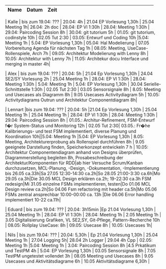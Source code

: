 | Name | Datum | Zeit |   |   |   |   |   |   |   |   |   |   |   |   |   |   |   |   | |   |   |
| -    | -     | -    | - | - | - | - | - | - | - | - | - | - | - | - | - | - | - | - |- | - | - |

| Kalle | bis zum 19.04: ??? | 20.04: 4h | 21.04 EP Vorlesung 1,30h | 25.04 Meeting 1h| 26.04: 2h doc | 28.04: EP Vl 1:30h | 28.04: Meeting 1:30h | 29.04: Paircoding Session 8h | 30.04: git tutorium 5h | 01.05: git tutorium, codinstyle 10h | 02.05 Tut 2:30 | 03.05: Entwurf und Coding 10h |5.04: Meeting 1h | 5.04: EP Vorlesung 1,30h | 05.04: Hal Modelierung  | 07.05 Vorbereitung Agenda für nächsten Tag 1h | 08.05: Meeting, UseCase-Rollenspiele, Arch 7h | 09.05: Architektur Modelierung with Lenny 8h | 10.05: Architektur with Lenny 7h | 11.05: Architekur docu Interface und merging in master 4h|

| Alex |  bis zum 19.04: ??? | 20.04: 5h | 21.04 Ep Vorlesung 1,30h | 24.04 SE2/SY Vorlesung 2h | 25.04 Meeting 1h |  28.04: EP Vl 1:30h | 28.04: Meeting 1:30h | 5.04: Meeting 1h | 5.04: EP Vorlesung 1,30h | 30.04 Serielle-Schnittstelle 1:30h | 02.05 Tut 2:30 | 03.05 Sensorsignale 8h | 8.05: Meeting und Usecases als Diagramm 8h | 9.05 Usecases Activitydiagram 5h | 10.05: Activitydiagrams Outrun und Architektur Componentdiagram 8h|

| Lennart |bis zum 19.04: ??? | 20.04: 5h |21.04 Ep Vorlesung 1,30h | 25.04 Meeting 1h | 25.04 Meeting 1h | 28.04: EP Vl 1:30h | 28.04: Meeting 1:30h | 29.04: Paircoding Session 8h | 01.05.: Architur-Refinement, FSM-Entwurf f�r System-Status und Monitoring 12h |  02.05 Tut 2:30| 03.05.: Fr�he Kalibrierungs- und test FSM implementiert, diverse Planung und Koordination 10h||5.04: Meeting 1h |5.04: EP Vorlesung 1,30h | 8.05: Meeting, Architekturerprobung als Rollenspiel durchführen 8h | 9.05 geeignete Darstellung finden, Speicherkonzept entwickeln 7 h | 10.05: Architektur Componentendiagram anhand von Designs überprüfen, Diagrammerstellung begleiten 8h, Prosabeschreibung der Architektur/Komponenten für RDD|ab hier Versuche Scrum/Kanban durchzusetzen, MCL-Planung, -Design, -Dokumentation, -Implementierung bis 26.05 ca.33h|Sa 27.05 12:30-14:30 ca.2h|So 28.05 21:00-3:30 ca.6h|Mo 29.05 ca.3h|Die 30.05 MCL Design erklären ca.2h; 19-22:30 ca.3h FSM redesign|Mi 31.05 einzelne FSMs implementieren, testen|Do 01.06 MCL Design review ca.2h|So 04.06 Fsm refactoring mit header ca.5h|Mo 05.06 FSMs zentral ansprechbar 10:00-00:00 ca. 13h |Die 06.06 Error handling implementiert 10-22 ca.11h|

| Eduard | bis zum 19.04: ??? | 20.04: 3h15min |Ep 21.04 Vorlesung 1,30h | 25.04 Meeting 1h | 28.04: EP Vl 1:30h | 28.04: Meeting 1h | 2.05 Meeting 1h | 3.05 Digitalisierung Grafiken, VL SE2,SY, Git-Pflege, Pattern-Recherche 10h | 08.05: Rollplay UseCase: 8h | 09.05: Usecase 8h | 10.05: Usecases 1h| 

| Nils  | bis zum 19.04: ???  | 20.04: 5,30h | Ep 21.04 Vorlesung 1,30h | 25.04 Meeting 1h | 27.04 Logging 5h| 28.04 2h Logger | 29.04 4h Cpp | 02.05: Meeting 1h |5.04: Meeting 1h | 3.04: Paircoding Session 8h |4.5 Prkatikum und TestPM 4h | 5.04: EP Vorlesung 1,30h | 03.05 Sensorsignale 8h | 7.05 TestPM ungetestet vollendet 3h | 08.05 Meeting und Usecases 8h | 9.05 Usecases und Aktivitätsdiagrame 6h | 10.05 Aktivitätsdiagrame 6,30h |


